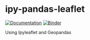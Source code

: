 # ipy-pandas-leaflet

[![Documentation](http://readthedocs.org/projects/ipyleaflet/badge/?version=latest)](https://ipyleaflet.readthedocs.io/en/latest/?badge=latest)
[![Binder](https://mybinder.org/badge_logo.svg)](https://mybinder.org/v2/gh/VasavanThiru/ipy-pandas-leaflet/master)

Using Ipyleaflet and Geopandas



